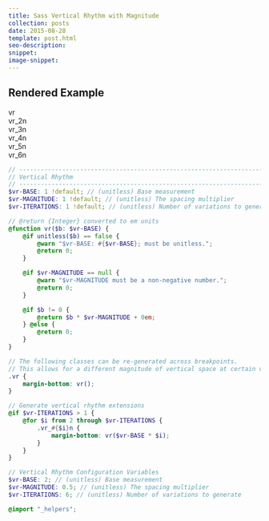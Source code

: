 ```yaml
---
title: Sass Vertical Rhythm with Magnitude
collection: posts
date: 2015-08-28
template: post.html
seo-description:
snippet:
image-snippet:
---
```




## Rendered Example

<div class="renderSample">
    <div class="vr">
        <div class="swatch">vr</div>
    </div>
    <div class="vr_2n">
        <div class="swatch">vr_2n</div>
    </div>
    <div class="vr_3n">
        <div class="swatch">vr_3n</div>
    </div>
    <div class="vr_4n">
        <div class="swatch">vr_4n</div>
    </div>
    <div class="vr_5n">
        <div class="swatch">vr_5n</div>
    </div>
    <div class="vr_6n">
        <div class="swatch">vr_6n</div>
    </div>
</div>

```scss
// ---------------------------------------------------------------------
// Vertical Rhythm
// ---------------------------------------------------------------------
$vr-BASE: 1 !default; // (unitless) Base measurement
$vr-MAGNITUDE: 1 !default; // (unitless) The spacing multiplier
$vr-ITERATIONS: 1 !default; // (unitless) Number of variations to generate

// @return {Integer} converted to em units
@function vr($b: $vr-BASE) {
    @if unitless($b) == false {
        @warn "$vr-BASE: #{$vr-BASE}; must be unitless.";
        @return 0;
    }

    @if $vr-MAGNITUDE == null {
        @warn "$vr-MAGNITUDE must be a non-negative number.";
        @return 0;
    }

    @if $b != 0 {
        @return $b * $vr-MAGNITUDE + 0em;
    } @else {
        @return 0;
    }
}

// The following classes can be re-generated across breakpoints.
// This allows for a different magnitude of vertical space at certain viewport widths.
.vr {
    margin-bottom: vr();
}

// Generate vertical rhythm extensions
@if $vr-ITERATIONS > 1 {
    @for $i from 2 through $vr-ITERATIONS {
        .vr_#{$i}n {
            margin-bottom: vr($vr-BASE * $i);
        }
    }
}
```

```scss
// Vertical Rhythm Configuration Variables
$vr-BASE: 2; // (unitless) Base measurement
$vr-MAGNITUDE: 0.5; // (unitless) The spacing multiplier
$vr-ITERATIONS: 6; // (unitless) Number of variations to generate

@import "_helpers";
```